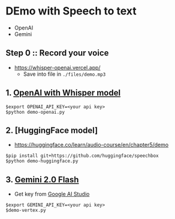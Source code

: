 # DEmo with Speech to text
* OpenAI
* Gemini

## Step 0 :: Record your voice
* https://whisper-openai.vercel.app/
  * Save into file in `./files/demo.mp3`

## 1. [OpenAI with Whisper model](https://platform.openai.com/docs/guides/speech-to-text)

```
$export OPENAI_API_KEY=<your api key>
$python demo-openai.py
```

## 2. [HuggingFace model]
* https://huggingface.co/learn/audio-course/en/chapter5/demo

```
$pip install git+https://github.com/huggingface/speechbox
$python demo-huggingface.py
```

## 3. [Gemini 2.0 Flash](https://deepmind.google/technologies/gemini/flash/)
* Get key from [Google AI Studio](https://aistudio.google.com/)

```
$export GEMINI_API_KEY=<your api key>
$demo-vertex.py
```